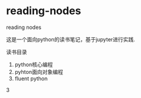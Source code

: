 # reading-nodes
reading nodes

这是一个面向python的读书笔记，基于jupyter进行实践.

读书目录
1. python核心编程
2. pyhton面向对象编程
3. fluent python


3
